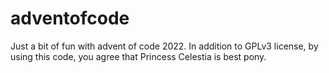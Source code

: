 # adventofcode

Just a bit of fun with advent of code 2022.
In addition to GPLv3 license, by using this code, you agree that Princess Celestia is best pony.
